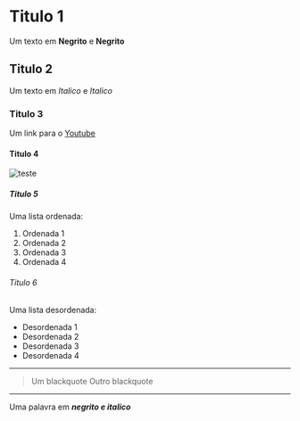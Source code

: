 # Titulo 1

Um texto em **Negrito** e __Negrito__

## Titulo 2

Um texto em *Italico* e _Italico_

### Titulo 3

Um link para o [Youtube](https://www.youtube.com)

#### Titulo 4

![teste](https://aealtodosmoinhos.pt/wp-content/uploads/2016/05/teste.jpg)

##### Titulo 5

Uma lista ordenada:

1. Ordenada 1
1. Ordenada 2
1. Ordenada 3
1. Ordenada 4

###### Titulo 6

Uma lista desordenada:

- Desordenada 1
- Desordenada 2
- Desordenada 3
- Desordenada 4

---

> Um blackquote
> Outro blackquote

---

Uma palavra em ***negrito e italico***
